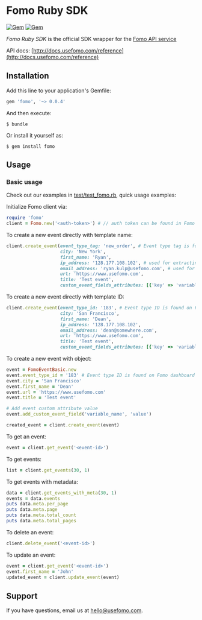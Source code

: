 # Fomo Ruby SDK
[![Gem](https://img.shields.io/gem/v/fomo.svg)](https://rubygems.org/gems/fomo)
[![Gem](https://img.shields.io/gem/dt/fomo.svg)](https://rubygems.org/gems/fomo)

*Fomo Ruby SDK* is the official SDK wrapper for the [Fomo API service](https://www.usefomo.com)

API docs: [http://docs.usefomo.com/reference](http://docs.usefomo.com/reference)

## Installation

Add this line to your application's Gemfile:

```ruby
gem 'fomo', '~> 0.0.4'
```

And then execute:

    $ bundle

Or install it yourself as:

    $ gem install fomo

## Usage

### Basic usage

Check out our examples in [test/test_fomo.rb](test/test_fomo.rb), quick usage examples:

Initialize Fomo client via:

```ruby
require 'fomo'
client = Fomo.new('<auth-token>') # // auth token can be found in Fomo application admin dashboard (App -> API Access)
```

To create a new event directly with template name:

```ruby
client.create_event(event_type_tag: 'new_order', # Event type tag is found on Fomo dashboard (Templates -> Template name)
                    city: 'New York',
                    first_name: 'Ryan',
                    ip_address: '128.177.108.102', # used for extracting location parameters
                    email_address: 'ryan.kulp@usefomo.com', # used for creating Avatars in notifications
                    url: 'https://www.usefomo.com',
                    title: 'Test event',
                    custom_event_fields_attributes: [{'key' => 'variable_name', 'value' => 'value'}])
```


To create a new event directly with template ID:

```ruby
client.create_event(event_type_id: '183', # Event type ID is found on Fomo dashboard (Templates -> Template ID)
                    city: 'San Francisco',
                    first_name: 'Dean',
                    ip_address: '128.177.108.102',
                    email_address: 'dean@somewhere.com',
                    url: 'https://www.usefomo.com',
                    title: 'Test event',
                    custom_event_fields_attributes: [{'key' => 'variable_name', 'value' => 'value'}])
```

To create a new event with object:

```ruby
event = FomoEventBasic.new
event.event_type_id = '183' # Event type ID is found on Fomo dashboard (Templates -> Template ID)
event.city = 'San Francisco'
event.first_name = 'Dean'
event.url = 'https://www.usefomo.com'
event.title = 'Test event'

# Add event custom attribute value
event.add_custom_event_field('variable_name', 'value')

created_event = client.create_event(event)
```

To get an event:

```ruby
event = client.get_event('<event-id>')
```

To get events:

```ruby
list = client.get_events(30, 1)
```

To get events with metadata:

```ruby
data = client.get_events_with_meta(30, 1)
events = data.events
puts data.meta.per_page
puts data.meta.page
puts data.meta.total_count
puts data.meta.total_pages
```

To delete an event:

```ruby
client.delete_event('<event-id>')
```

To update an event:

```ruby
event = client.get_event('<event-id>')
event.first_name = 'John'
updated_event = client.update_event(event)
```

## Support

If you have questions, email us at [hello@usefomo.com](mailto:hello@usefomo.com).
